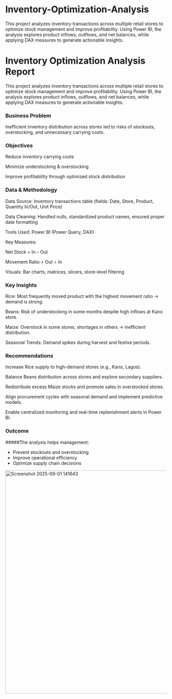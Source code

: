 # Inventory-Optimization-Analysis
This project analyzes inventory transactions across multiple retail stores to optimize stock management and improve profitability. Using Power BI, the analysis explores product inflows, outflows, and net balances, while applying DAX measures to generate actionable insights.
# Inventory Optimization Analysis Report

This project analyzes inventory transactions across multiple retail stores to optimize stock management and improve profitability. Using Power BI, the analysis explores product inflows, outflows, and net balances, while applying DAX measures to generate actionable insights.

### Business Problem

Inefficient inventory distribution across stores led to risks of stockouts, overstocking, and unnecessary carrying costs.

### Objectives

Reduce inventory carrying costs

Minimize understocking & overstocking

Improve profitability through optimized stock distribution

### Data & Methodology

Data Source: Inventory transactions table (fields: Date, Store, Product, Quantity In/Out, Unit Price)

Data Cleaning: Handled nulls, standardized product names, ensured proper date formatting

Tools Used: Power BI (Power Query, DAX)

Key Measures:

Net Stock = In – Out

Movement Ratio = Out ÷ In

Visuals: Bar charts, matrices, slicers, store-level filtering

### Key Insights

Rice: Most frequently moved product with the highest movement ratio → demand is strong.

Beans: Risk of understocking in some months despite high inflows at Kano store.

Maize: Overstock in some stores, shortages in others → inefficient distribution.

Seasonal Trends: Demand spikes during harvest and festive periods.

### Recommendations

Increase Rice supply to high-demand stores (e.g., Kano, Lagos).

Balance Beans distribution across stores and explore secondary suppliers.

Redistribute excess Maize stocks and promote sales in overstocked stores.

Align procurement cycles with seasonal demand and implement predictive models.

Enable centralized monitoring and real-time replenishment alerts in Power BI.

### Outcome

#####The analysis helps management:
* Prevent stockouts and overstocking
* Improve operational efficiency
* Optimize supply chain decisions

<img width="1290" height="696" alt="Screenshot 2025-09-01 141643" src="https://github.com/user-attachments/assets/01522ae9-0407-4289-acf8-fe2836359632" />
